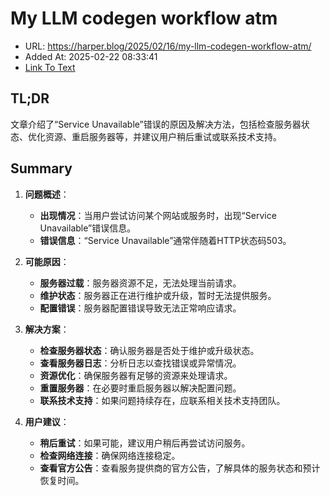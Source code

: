 # My LLM codegen workflow atm
- URL: https://harper.blog/2025/02/16/my-llm-codegen-workflow-atm/
- Added At: 2025-02-22 08:33:41
- [Link To Text](2025-02-22-my-llm-codegen-workflow-atm_raw.md)

## TL;DR
文章介绍了“Service Unavailable”错误的原因及解决方法，包括检查服务器状态、优化资源、重启服务器等，并建议用户稍后重试或联系技术支持。

## Summary
1. **问题概述**：
   - **出现情况**：当用户尝试访问某个网站或服务时，出现“Service Unavailable”错误信息。
   - **错误信息**：“Service Unavailable”通常伴随着HTTP状态码503。

2. **可能原因**：
   - **服务器过载**：服务器资源不足，无法处理当前请求。
   - **维护状态**：服务器正在进行维护或升级，暂时无法提供服务。
   - **配置错误**：服务器配置错误导致无法正常响应请求。

3. **解决方案**：
   - **检查服务器状态**：确认服务器是否处于维护或升级状态。
   - **查看服务器日志**：分析日志以查找错误或异常情况。
   - **资源优化**：确保服务器有足够的资源来处理请求。
   - **重置服务器**：在必要时重启服务器以解决配置问题。
   - **联系技术支持**：如果问题持续存在，应联系相关技术支持团队。

4. **用户建议**：
   - **稍后重试**：如果可能，建议用户稍后再尝试访问服务。
   - **检查网络连接**：确保网络连接稳定。
   - **查看官方公告**：查看服务提供商的官方公告，了解具体的服务状态和预计恢复时间。
